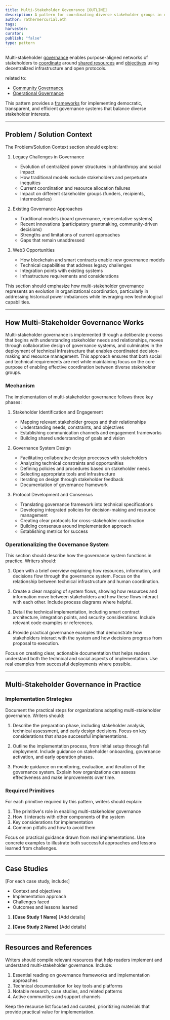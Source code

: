 ```yaml
---
title: Multi-Stakeholder Govenrance [OUTLINE]
description: A pattern for coordinating diverse stakeholder groups in decentralized governance using web3 tools
author: rathermercurial.eth
tags: 
harvester: 
curator: 
publish: "false"
type: pattern
---
```


Multi-stakeholder [governance](tags/governance.md) enables purpose-aligned networks of stakeholders to [coordinate](notes/dao-primitives/framework/group-scale/coordination.md) around [shared resources](tags/resources.md) and [objectives](tags/goals.md) using decentralized infrastructure and open protocols.

related to:
- [Community Governance](notes/rpp/working-docs/community-governance.md)
- [Operational Governance](notes/rpp/working-docs/operational-governance.md)

This pattern provides a [frameworks](tags/frameworks.md) for implementing democratic, transparent, and efficient governance systems that balance diverse stakeholder interests.

---

## Problem / Solution Context

The Problem/Solution Context section should explore:

1. Legacy Challenges in Governance
   * Evolution of centralized power structures in philanthropy and social impact
   * How traditional models exclude stakeholders and perpetuate inequities
   * Current coordination and resource allocation failures
   * Impact on different stakeholder groups (funders, recipients, intermediaries)

2. Existing Governance Approaches
   * Traditional models (board governance, representative systems)
   * Recent innovations (participatory grantmaking, community-driven decisions)
   * Strengths and limitations of current approaches
   * Gaps that remain unaddressed

3. Web3 Opportunities
   * How blockchain and smart contracts enable new governance models
   * Technical capabilities that address legacy challenges
   * Integration points with existing systems
   * Infrastructure requirements and considerations

This section should emphasize how multi-stakeholder governance represents an evolution in organizational coordination, particularly in addressing historical power imbalances while leveraging new technological capabilities.

---

## How Multi-Stakeholder Governance Works

Multi-stakeholder governance is implemented through a deliberate process that begins with understanding stakeholder needs and relationships, moves through collaborative design of governance systems, and culminates in the deployment of technical infrastructure that enables coordinated decision-making and resource management. This approach ensures that both social and technical requirements are met while maintaining focus on the core purpose of enabling effective coordination between diverse stakeholder groups.

### Mechanism

The implementation of multi-stakeholder governance follows three key phases:

1. Stakeholder Identification and Engagement
   * Mapping relevant stakeholder groups and their relationships
   * Understanding needs, constraints, and objectives
   * Establishing communication channels and engagement frameworks
   * Building shared understanding of goals and vision

2. Governance System Design
   * Facilitating collaborative design processes with stakeholders
   * Analyzing technical constraints and opportunities
   * Defining policies and procedures based on stakeholder needs
   * Selecting appropriate tools and infrastructure
   * Iterating on design through stakeholder feedback
   * Documentation of governance framework

3. Protocol Development and Consensus
   * Translating governance framework into technical specifications
   * Developing integrated policies for decision-making and resource management
   * Creating clear protocols for cross-stakeholder coordination
   * Building consensus around implementation approach
   * Establishing metrics for success

### Operationalizing the Governance System

This section should describe how the governance system functions in practice. Writers should:

1. Open with a brief overview explaining how resources, information, and decisions flow through the governance system. Focus on the relationship between technical infrastructure and human coordination.

2. Create a clear mapping of system flows, showing how resources and information move between stakeholders and how these flows interact with each other. Include process diagrams where helpful.

3. Detail the technical implementation, including smart contract architecture, integration points, and security considerations. Include relevant code examples or references.

4. Provide practical governance examples that demonstrate how stakeholders interact with the system and how decisions progress from proposal to execution.

Focus on creating clear, actionable documentation that helps readers understand both the technical and social aspects of implementation. Use real examples from successful deployments where possible.

---

## Multi-Stakeholder Governance in Practice

### Implementation Strategies

Document the practical steps for organizations adopting multi-stakeholder governance. Writers should:

1. Describe the preparation phase, including stakeholder analysis, technical assessment, and early design decisions. Focus on key considerations that shape successful implementations.

2. Outline the implementation process, from initial setup through full deployment. Include guidance on stakeholder onboarding, governance activation, and early operation phases.

3. Provide guidance on monitoring, evaluation, and iteration of the governance system. Explain how organizations can assess effectiveness and make improvements over time.

### Required Primitives

For each primitive required by this pattern, writers should explain:
1. The primitive's role in enabling multi-stakeholder governance
2. How it interacts with other components of the system
3. Key considerations for implementation
4. Common pitfalls and how to avoid them

Focus on practical guidance drawn from real implementations. Use concrete examples to illustrate both successful approaches and lessons learned from challenges.

---

## Case Studies

[For each case study, include:]
- Context and objectives
- Implementation approach
- Challenges faced
- Outcomes and lessons learned

1. **[Case Study 1 Name]**
   [Add details]

2. **[Case Study 2 Name]**
   [Add details]

---

## Resources and References

Writers should compile relevant resources that help readers implement and understand multi-stakeholder governance. Include:

1. Essential reading on governance frameworks and implementation approaches
2. Technical documentation for key tools and platforms
3. Notable research, case studies, and related patterns
4. Active communities and support channels

Keep the resource list focused and curated, prioritizing materials that provide practical value for implementation.
